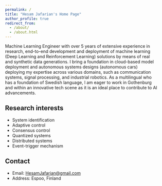 ```yaml
---
permalink: /
title: "Hesam Jafarian's Home Page"
author_profile: true
redirect_from: 
  - /about/
  - /about.html
---
```


Machine Learning Engineer with over 5 years of extensive experience in research, end-to-end development and deployment of machine learning (Deep Learning and Reinforcement Learning) solutions by means of real and synthetic data generations. I bring a  foundation in cloud-based model deployment and autonomous systems designs (autonomous cars) deploying my expertise across various domains, such as communication systems, signal processing, and industrial robotics. As a multilingual who has a foundation of Swedish language, I am eager to work in Gothenburg and within an innovative tech scene as it is an ideal place to contribute to AI advancements.  

## Research interests
* System identification
* Adaptive control
* Consensus control
* Quantized systems
* Distributed systems
* Event-trigger mechanism


## Contact
* Email: HesamJafarian@gmail.com
* Address: Espoo, Finland
